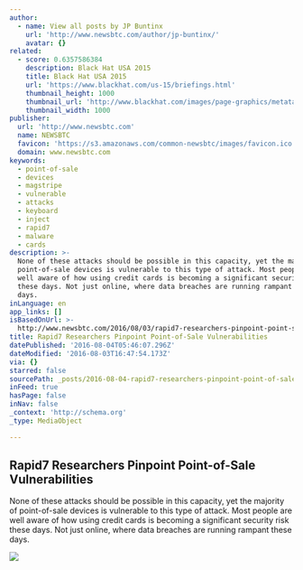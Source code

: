 ```yaml
---
author:
  - name: View all posts by JP Buntinx
    url: 'http://www.newsbtc.com/author/jp-buntinx/'
    avatar: {}
related:
  - score: 0.6357586384
    description: Black Hat USA 2015
    title: Black Hat USA 2015
    url: 'https://www.blackhat.com/us-15/briefings.html'
    thumbnail_height: 1000
    thumbnail_url: 'http://www.blackhat.com/images/page-graphics/metatag/us-15-logo.png'
    thumbnail_width: 1000
publisher:
  url: 'http://www.newsbtc.com'
  name: NEWSBTC
  favicon: 'https://s3.amazonaws.com/common-newsbtc/images/favicon.ico'
  domain: www.newsbtc.com
keywords:
  - point-of-sale
  - devices
  - magstripe
  - vulnerable
  - attacks
  - keyboard
  - inject
  - rapid7
  - malware
  - cards
description: >-
  None of these attacks should be possible in this capacity, yet the majority of
  point-of-sale devices is vulnerable to this type of attack. Most people are
  well aware of how using credit cards is becoming a significant security risk
  these days. Not just online, where data breaches are running rampant these
  days.
inLanguage: en
app_links: []
isBasedOnUrl: >-
  http://www.newsbtc.com/2016/08/03/rapid7-researchers-pinpoint-point-sale-vulnerabilities/
title: Rapid7 Researchers Pinpoint Point-of-Sale Vulnerabilities
datePublished: '2016-08-04T05:46:07.296Z'
dateModified: '2016-08-03T16:47:54.173Z'
via: {}
starred: false
sourcePath: _posts/2016-08-04-rapid7-researchers-pinpoint-point-of-sale-vulnerabilities.md
inFeed: true
hasPage: false
inNav: false
_context: 'http://schema.org'
_type: MediaObject

---
```

<article style=""><h1>Rapid7 Researchers Pinpoint Point-of-Sale Vulnerabilities</h1><p>None of these attacks should be possible in this capacity, yet the majority of point-of-sale devices is vulnerable to this type of attack. Most people are well aware of how using credit cards is becoming a significant security risk these days. Not just online, where data breaches are running rampant these days.</p><img src="http://s3.amazonaws.com/main-newsbtc-images/2016/08/03101541/shutterstock_411184423-825x510.jpg" /></article>